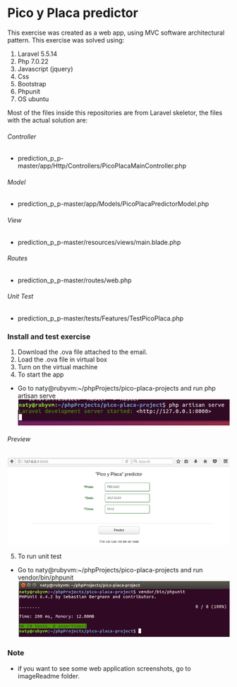 # Pico y Placa predictor

This exercise was created as a web app, using MVC software architectural pattern.
This exercise was solved using:

1. Laravel 5.5.14
2. Php 7.0.22
3. Javascript (jquery)
4. Css  
5. Bootstrap 
6. Phpunit 
7. OS ubuntu 


Most of the files inside this repositories are from Laravel skeletor, the files with the actual solution are: 


###### Controller
- prediction_p_p-master/app/Http/Controllers/PicoPlacaMainController.php

###### Model
- prediction_p_p-master/app/Models/PicoPlacaPredictorModel.php

###### View 
- prediction_p_p-master/resources/views/main.blade.php

###### Routes
- prediction_p_p-master/routes/web.php

###### Unit Test
- prediction_p_p-master/tests/Features/TestPicoPlaca.php


### Install and test exercise 

1. Download the .ova file attached to the email.
2. Load the .ova file in virtual box
3. Turn on the virtual machine
4. To start the app 
  - Go to naty@rubyvm:~/phpProjects/pico-placa-projects and run php artisan serve
![alt text](https://github.com/natykn/prediction_p_p/blob/master/imageReadme/terminal1.png)


###### Preview
![alt text](https://github.com/natykn/prediction_p_p/blob/master/imageReadme/responsePicoPlaca.png)

5. To run unit test
 - Go to naty@rubyvm:~/phpProjects/pico-placa-projects and run vendor/bin/phpunit
![alt text](https://github.com/natykn/prediction_p_p/blob/master/imageReadme/terminal2.png)



### Note 
 - if you want to see some web application screenshots, go to imageReadme folder.
